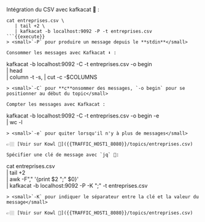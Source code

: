 Intégration du CSV avec kafkacat 🚀 : 
```
cat entreprises.csv \
   | tail +2 \
   | kafkacat -b localhost:9092 -P -t entreprises.csv
```{{execute}}
> <small>`-P` pour produire un message depuis le **stdin**</small>

Consommer les messages avec Kafkacat ⬇️ : 
```
kafkacat -b localhost:9092 -C -t entreprises.csv -o begin \
   | head \
   | column -t -s, | cut -c -$COLUMNS
```{{execute}}
> <small>`-C` pour **c**onsommer des messages, `-o begin` pour se positionner au début du topic</small>

Compter les messages avec Kafkacat :
```
kafkacat -b localhost:9092 -C -t entreprises.csv -o begin -e \
   | wc -l
```{{execute}}
> <small>`-e` pour quiter lorsqu'il n'y à plus de messages</small>

👉🏼 [Voir sur Kowl 🤩]({{TRAFFIC_HOST1_8080}}/topics/entreprises.csv)

Spécifier une clé de message avec `jq` 🚀:
```
cat entreprises.csv \
   | tail +2 \
   | awk -F"," '{print $2 ";" $0}' \
   | kafkacat -b localhost:9092 -P -K ";" -t entreprises.csv
```{{execute}}
> <small>`-K` pour indiquer le séparateur entre la clé et la valeur du message</small>

👉🏼 [Voir sur Kowl 🤩]({{TRAFFIC_HOST1_8080}}/topics/entreprises.csv)